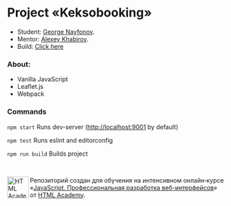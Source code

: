 # Project «Keksobooking»

* Student: [George Nayfonov](https://github.com/greco-code).
* Mentor: [Alexey Khabirov](https://github.com/Finnko).
* Build: [Click here](https://greco-code.github.io/1035371-keksobooking-22/)



### About:
- Vanilla JavaScript
- Leaflet.js
- Webpack

### Commands

`npm start`
Runs dev-server ([http://localhost:9001](http://localhost:9001) by default)

`npm test`
Runs eslint and editorconfig

`npm run build`
Builds project

<br>

<a href="https://htmlacademy.ru/intensive/javascript"><img align="left" width="50" height="50" alt="HTML Academy" src="https://up.htmlacademy.ru/static/img/intensive/javascript/logo-for-github-2.png"></a>

Репозиторий создан для обучения на интенсивном онлайн‑курсе «[JavaScript. Профессиональная разработка веб-интерфейсов](https://htmlacademy.ru/intensive/javascript)» от [HTML Academy](https://htmlacademy.ru).
